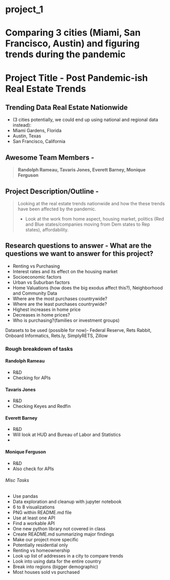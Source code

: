 # project_1

# Comparing 3 cities (Miami, San Francisco, Austin) and figuring trends during the pandemic

# Project Title - Post Pandemic-ish Real Estate Trends

## Trending Data Real Estate Nationwide
- (3 cities potentially, we could end up using national and regional data instead):
- Miami Gardens, Florida 
- Austin, Texas
- San Francisco, California

## Awesome Team Members - 
> **Randolph Rameau, Tavaris Jones, Everett Barney, Monique Ferguson**

## Project Description/Outline - 
> Looking at the real estate trends nationwide and how the these trends have been affected by the pandemic.  
> - Look at the work from home aspect, housing market, politics (Red and Blue states/companies moving from Dem states to Rep states), affordability.

## Research questions to answer - What are the questions we want to answer for this project?
- Renting vs Purchasing
- Interest rates and its effect on the housing market
- Socioeconomic factors
- Urban vs Suburban factors
- Home Valuations (how does the big exodus affect this?), Neighborhood and Community Data
- Where are the most purchases countrywide?
- Where are the least purchases countrywide?
- Highest increases in home price
- Decreases in home prices?
- Who is purchasing?(families or investment groups)


Datasets to be used (possible for now)- Federal Reserve, Rets Rabbit, Onboard Informatics, Rets.ly, SimplyRETS, Zillow 

### Rough breakdown of tasks

#### Randolph Rameau
- R&D
- Checking for APIs

#### Tavaris Jones
- R&D
- Checking Keyes and Redfin

#### Everett Barney
- R&D
- Will look at HUD and Bureau of Labor and Statistics
-
#### Monique Ferguson
- R&D
- Also check for APIs



###### Misc Tasks
- Use pandas
- Data exploration and cleanup with jupyter notebook
- 6 to 8 visualizations
- PNG within README.md file
- Use at least one API
- Find a workable API
- One new python library not covered in class
- Create README.md summarizing major findings
- Make our project more specific
- Potentially residential only
- Renting vs homeownership
- Look up list of addresses in a city to compare trends
- Look into using data for the entire country
- Break into regions (bigger demographic)
- Most houses sold vs purchased



